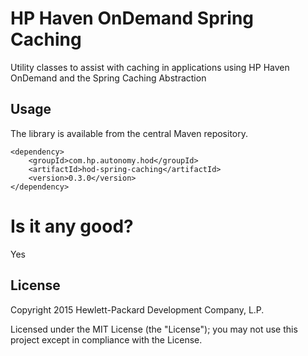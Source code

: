 # HP Haven OnDemand Spring Caching
Utility classes to assist with caching in applications using HP Haven OnDemand and the Spring Caching Abstraction

## Usage
The library is available from the central Maven repository.
    
    <dependency>
        <groupId>com.hp.autonomy.hod</groupId>
        <artifactId>hod-spring-caching</artifactId>
        <version>0.3.0</version>
    </dependency>
    
# Is it any good?
Yes

## License
Copyright 2015 Hewlett-Packard Development Company, L.P.

Licensed under the MIT License (the "License"); you may not use this project except in compliance with the License.
